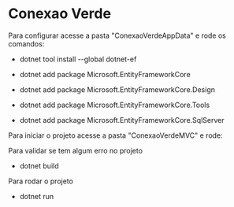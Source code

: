 # Conexao Verde

Para configurar acesse a pasta "ConexaoVerdeAppData" e rode os comandos: 

 - dotnet tool install --global dotnet-ef
 
 - dotnet add package Microsoft.EntityFrameworkCore 

 - dotnet add package Microsoft.EntityFrameworkCore.Design

 - dotnet add package Microsoft.EntityFrameworkCore.Tools

 - dotnet add package Microsoft.EntityFrameworkCore.SqlServer


Para iniciar o projeto acesse a pasta "ConexaoVerdeMVC" e rode:

Para validar se tem algum erro no projeto
 - dotnet build

Para rodar o projeto
 - dotnet run 
